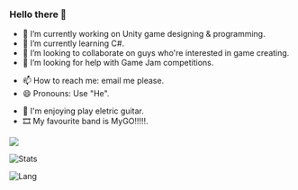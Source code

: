 ### Hello there 👋

<!--
**ritenseki/ritenseki** is a ✨ _special_ ✨ repository because its `README.md` (this file) appears on your GitHub profile.

Here are some ideas to get you started:
-->

- 🔭 I’m currently working on Unity game designing & programming.
- 🌱 I’m currently learning C#.
- 👯 I’m looking to collaborate on guys who're interested in game creating.
- 🤔 I’m looking for help with Game Jam competitions.
<!--- 💬 Ask me about ... -->
- 📫 How to reach me: email me please.
- 😄 Pronouns: Use "He".
<!---
- ⚡ Fun fact: Hmm... I actually didn't know that.
--->
- 🎸 I'm enjoying play eletric guitar.
- 🎞 My favourite band is MyGO!!!!!.

![](https://komarev.com/ghpvc/?username=Ritenseki&style=plastic)

![Stats](https://github-readme-stats.vercel.app/api?username=Ritenseki&show_icons=true&icon_color=070420&title_color=070420)    

![Lang](https://github-readme-stats.vercel.app/api/top-langs/?username=Ritenseki&layout=compact&title_color=070420)  
